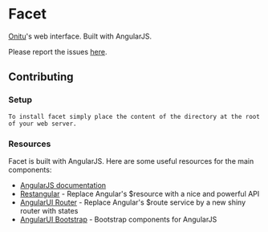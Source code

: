 # Facet

[Onitu](https://github.com/onitu/onitu)'s web interface. Built with AngularJS.

Please report the issues [here](https://github.com/onitu/onitu/issues).

## Contributing

### Setup

    To install facet simply place the content of the directory at the root of your web server.

### Resources

Facet is built with AngularJS. Here are some useful resources for the main components:

- [AngularJS documentation](https://docs.angularjs.org/api)
- [Restangular](https://github.com/mgonto/restangular) - Replace Angular's $resource with a nice and powerful API
- [AngularUI Router](https://github.com/angular-ui/ui-router) - Replace Angular's $route service by a new shiny router with states
- [AngularUI Bootstrap](http://angular-ui.github.io/bootstrap/) - Bootstrap components for AngularJS
